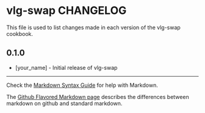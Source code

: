vlg-swap CHANGELOG
==================

This file is used to list changes made in each version of the vlg-swap cookbook.

0.1.0
-----
- [your_name] - Initial release of vlg-swap

- - -
Check the [Markdown Syntax Guide](http://daringfireball.net/projects/markdown/syntax) for help with Markdown.

The [Github Flavored Markdown page](http://github.github.com/github-flavored-markdown/) describes the differences between markdown on github and standard markdown.
